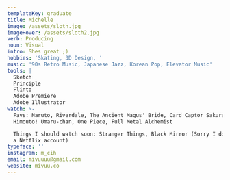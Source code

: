 ```yaml
---
templateKey: graduate
title: Michelle
image: /assets/sloth.jpg
imageHover: /assets/sloth2.jpg
verb: Producing
noun: Visual
intro: Shes great ;)
hobbies: 'Skating, 3D Design, '
music: '90s Retro Music, Japanese Jazz, Korean Pop, Elevator Music'
tools: |
  Sketch
  Principle
  Flinto
  Adobe Premiere
  Adobe Illustrator
watch: >-
  Favs: Naruto, Riverdale, The Ancient Magus' Bride, Card Captor Sakura,
  Himouto! Umaru-chan, One Piece, Full Metal Alchemist

  Things I should watch soon: Stranger Things, Black Mirror (Sorry I don't have
  a Netflix account)
typeface: ''
instagram: m_cih
email: mivuuuu@gmail.com
website: mivuu.co
---
```


